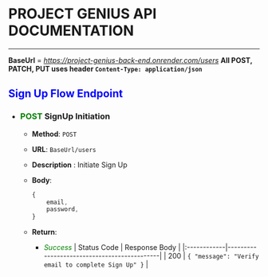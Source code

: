 # PROJECT GENIUS API DOCUMENTATION
---

**BaseUrl** = *https://project-genius-back-end.onrender.com/users*
**All POST, PATCH, PUT uses header `Content-Type: application/json`**

## <span style="color:blue"> Sign Up Flow Endpoint</span>


- ### <span style="color: green"> POST</span> SignUp Initiation
    - **Method**: `POST`
    - **URL**: `BaseUrl/users`
    - **Description** : Initiate Sign Up

    - **Body**: 
        ```javascript
        {
            email,
            password,
        }
        ```
    - **Return**:
        - _<span style="color: green">Success</span>_ 
        | Status Code | Response Body                               |
        |:------------|---------------------------------------------|
        | 200         | `{ "message": "Verify email to complete Sign Up" }` |


